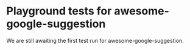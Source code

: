 # Playground tests for awesome-google-suggestion
We are still awaiting the first test run for awesome-google-suggestion.
